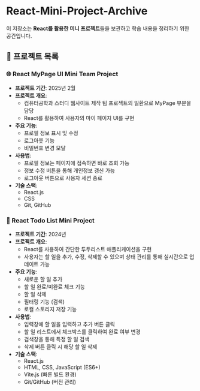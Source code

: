 # React-Mini-Project-Archive

이 저장소는 **React를 활용한 미니 프로젝트**들을 보관하고 학습 내용을 정리하기 위한 공간입니다.

## 📝 프로젝트 목록

### **🌐 React MyPage UI Mini Team Project**

- **프로젝트 기간**: 2025년 2월
- **프로젝트 개요**: 
  - 컴퓨터공학과 스터디 웹사이트 제작 팀 프로젝트의 일환으로 MyPage 부분을 담당
  - React를 활용하여 사용자의 마이 페이지 UI를 구현
- **주요 기능**:
  - 프로필 정보 표시 및 수정
  - 로그아웃 기능
  - 비밀번호 변경 모달
- **사용법**:
  - 프로필 정보는 페이지에 접속하면 바로 조회 가능
  - 정보 수정 버튼을 통해 개인정보 갱신 가능
  - 로그아웃 버튼으로 사용자 세션 종료
- **기술 스택**:
  - React.js
  - CSS
  - Git, GitHub

### **📝 React Todo List Mini Project**

- **프로젝트 기간**: 2024년
- **프로젝트 개요**:
  - React를 사용하여 간단한 투두리스트 애플리케이션을 구현
  - 사용자는 할 일을 추가, 수정, 삭제할 수 있으며 상태 관리를 통해 실시간으로 업데이트 가능
- **주요 기능**:
  - 새로운 할 일 추가
  - 할 일 완료/미완료 체크 기능
  - 할 일 삭제
  - 필터링 기능 (검색)
  - 로컬 스토리지 저장 기능
- **사용법**:
  - 입력창에 할 일을 입력하고 추가 버튼 클릭
  - 할 일 리스트에서 체크박스를 클릭하여 완료 여부 변경
  - 검색창을 통해 특정 할 일 검색
  - 삭제 버튼 클릭 시 해당 할 일 삭제
- **기술 스택**:
  - React.js
  - HTML, CSS, JavaScript (ES6+)
  - Vite.js (빠른 빌드 환경)
  - Git/GitHub (버전 관리)
